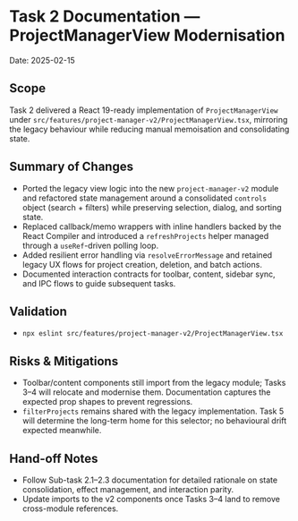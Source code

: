 # Task 2 Documentation — ProjectManagerView Modernisation

Date: 2025-02-15

## Scope
Task 2 delivered a React 19-ready implementation of `ProjectManagerView` under `src/features/project-manager-v2/ProjectManagerView.tsx`, mirroring the legacy behaviour while reducing manual memoisation and consolidating state.

## Summary of Changes
- Ported the legacy view logic into the new `project-manager-v2` module and refactored state management around a consolidated `controls` object (search + filters) while preserving selection, dialog, and sorting state.
- Replaced callback/memo wrappers with inline handlers backed by the React Compiler and introduced a `refreshProjects` helper managed through a `useRef`-driven polling loop.
- Added resilient error handling via `resolveErrorMessage` and retained legacy UX flows for project creation, deletion, and batch actions.
- Documented interaction contracts for toolbar, content, sidebar sync, and IPC flows to guide subsequent tasks.

## Validation
- `npx eslint src/features/project-manager-v2/ProjectManagerView.tsx`

## Risks & Mitigations
- Toolbar/content components still import from the legacy module; Tasks 3–4 will relocate and modernise them. Documentation captures the expected prop shapes to prevent regressions.
- `filterProjects` remains shared with the legacy implementation. Task 5 will determine the long-term home for this selector; no behavioural drift expected meanwhile.

## Hand-off Notes
- Follow Sub-task 2.1–2.3 documentation for detailed rationale on state consolidation, effect management, and interaction parity.
- Update imports to the v2 components once Tasks 3–4 land to remove cross-module references.
